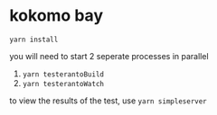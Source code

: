 # kokomo bay

`yarn install`

you will need to start 2 seperate processes in parallel

1. `yarn testerantoBuild`
2. `yarn testerantoWatch`

to view the results of the test, use `yarn simpleserver`
